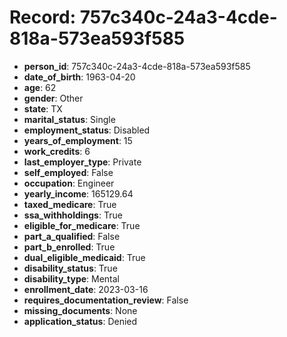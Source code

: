 # Record: 757c340c-24a3-4cde-818a-573ea593f585

- **person_id**: 757c340c-24a3-4cde-818a-573ea593f585
- **date_of_birth**: 1963-04-20
- **age**: 62
- **gender**: Other
- **state**: TX
- **marital_status**: Single
- **employment_status**: Disabled
- **years_of_employment**: 15
- **work_credits**: 6
- **last_employer_type**: Private
- **self_employed**: False
- **occupation**: Engineer
- **yearly_income**: 165129.64
- **taxed_medicare**: True
- **ssa_withholdings**: True
- **eligible_for_medicare**: True
- **part_a_qualified**: False
- **part_b_enrolled**: True
- **dual_eligible_medicaid**: True
- **disability_status**: True
- **disability_type**: Mental
- **enrollment_date**: 2023-03-16
- **requires_documentation_review**: False
- **missing_documents**: None
- **application_status**: Denied